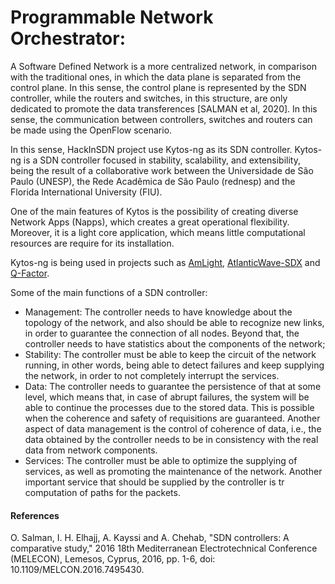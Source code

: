 # Programmable Network Orchestrator:

A Software Defined Network is a more centralized network, in comparison with the traditional ones, in which the data plane is separated from the control plane. In this sense, the control plane is represented by the SDN controller, while the routers and switches, in this structure, are only dedicated to promote the data transferences [SALMAN et al, 2020]. In this sense, the communication between controllers, switches and routers can be made using the OpenFlow scenario.

In this sense, HackInSDN project use Kytos-ng as its SDN controller. Kytos-ng is a SDN controller focused in stability, scalability, and extensibility, being the result of a collaborative work between the Universidade de São Paulo (UNESP), the Rede Acadêmica de São Paulo (rednesp) and the Florida International University (FIU). 

One of the main features of Kytos is the possibility of creating diverse Network Apps (Napps), which creates a great operational flexibility. Moreover, it is a light core application, which means little computational resources are require for its installation.

Kytos-ng is being used in projects such as [AmLight](https://www.amlight.net/), [AtlanticWave-SDX](https://www.atlanticwave-sdx.net/) and [Q-Factor](https://www.q-factor.io/).

Some of the main functions of a SDN controller:

- Management: The controller needs to have knowledge about the topology of the network, and also should be able to recognize new links, in order to guarantee the connection of all nodes. Beyond that, the controller needs to have statistics about the components of the network;
- Stability: The controller must be able to keep the circuit of the network running, in other words, being able to detect failures and keep supplying the network, in order to not completely interrupt the services. 
- Data: The controller needs to guarantee the persistence of that at some level, which means that, in case of abrupt failures, the system will be able to continue the processes due to the stored data. This is possible when the coherence and safety of requisitions are guaranteed. Another aspect of data management is the control of coherence of data, i.e., the data obtained by the controller needs to be in consistency with the real data from network components.
- Services: The controller must be able to optimize the supplying of services, as well as promoting the maintenance of the network. Another important service that should be supplied by the controller is tr computation of paths for the packets.

#### References

O. Salman, I. H. Elhajj, A. Kayssi and A. Chehab, "SDN controllers: A comparative study," 2016 18th Mediterranean Electrotechnical Conference (MELECON), Lemesos, Cyprus, 2016, pp. 1-6, doi: 10.1109/MELCON.2016.7495430.


